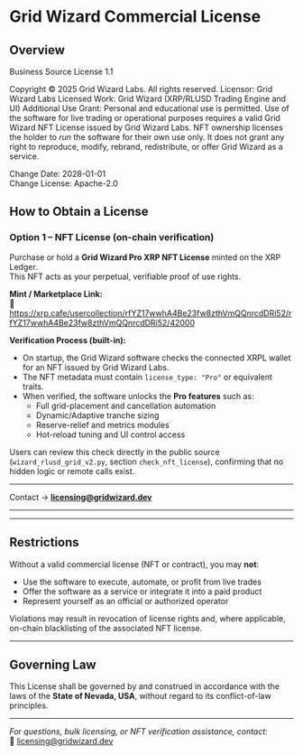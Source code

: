 # Grid Wizard Commercial License

## Overview

Business Source License 1.1

Copyright © 2025 Grid Wizard Labs. All rights reserved.
Licensor: Grid Wizard Labs
Licensed Work: Grid Wizard (XRP/RLUSD Trading Engine and UI)
Additional Use Grant: Personal and educational use is permitted. 
Use of the software for live trading or operational purposes requires a valid Grid Wizard NFT License issued by Grid Wizard Labs.
NFT ownership licenses the holder to *run* the software for their own use only. 
It does not grant any right to reproduce, modify, rebrand, redistribute, or offer Grid Wizard as a service.

Change Date: 2028-01-01  
Change License: Apache-2.0


## How to Obtain a License

### Option 1 – NFT License (on-chain verification)
Purchase or hold a **Grid Wizard Pro XRP NFT License** minted on the XRP Ledger.  
This NFT acts as your perpetual, verifiable proof of use rights.

**Mint / Marketplace Link:**  
🔗 <https://xrp.cafe/usercollection/rfYZ17wwhA4Be23fw8zthVmQQnrcdDRi52/rfYZ17wwhA4Be23fw8zthVmQQnrcdDRi52/42000>

**Verification Process (built-in):**
- On startup, the Grid Wizard software checks the connected XRPL wallet
  for an NFT issued by Grid Wizard Labs.  
- The NFT metadata must contain `license_type: "Pro"` or equivalent traits.  
- When verified, the software unlocks the **Pro features** such as:
  - Full grid-placement and cancellation automation  
  - Dynamic/Adaptive tranche sizing  
  - Reserve-relief and metrics modules  
  - Hot-reload tuning and UI control access  

Users can review this check directly in the public source
(`wizard_rlusd_grid_v2.py`, section `check_nft_license`), confirming that
no hidden logic or remote calls exist.

---



Contact → **licensing@gridwizard.dev**

---



---

## Restrictions

Without a valid commercial license (NFT or contract), you may **not**:

- Use the software to execute, automate, or profit from live trades  
- Offer the software as a service or integrate it into a paid product  
- Represent yourself as an official or authorized operator  

Violations may result in revocation of license rights and, where applicable,
on-chain blacklisting of the associated NFT license.

---

## Governing Law

This License shall be governed by and construed in accordance with the
laws of the **State of Nevada, USA**, without regard to its conflict-of-law principles.

---

*For questions, bulk licensing, or NFT verification assistance, contact:*  
📧 licensing@gridwizard.dev

